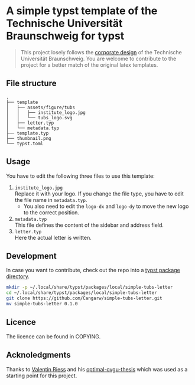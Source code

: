 # A simple typst template of the Technische Universität Braunschweig for typst

> This project losely follows the [corporate design](https://www.tu-braunschweig.de/presse/corporate-design) of the Technische Universität Braunschweig. You are welcome to contribute to the project for a better match of the original latex templates.

## File structure

```tree
.
├── template
│   ├── assets/figure/tubs
│   │   ├── institute_logo.jpg
│   │   └── tubs_logo.svg
│   ├── letter.typ
│   └── metadata.typ
├── template.typ
├── thumbnail.png
└── typst.toml
```

## Usage

You have to edit the following three files to use this template:

1. `institute_logo.jpg`\
   Replace it with your logo. If you change the file type, you have to edit the file name in `metadata.typ`.
   - You also need to edit the `logo-dx` and `logo-dy` to move the new logo to the correct position.
2. `metadata.typ`\
   This file defines the content of the sidebar and address field.
3. `letter.typ`\
   Here the actual letter is written.

## Development

In case you want to contribute, check out the repo into a [typst package directory](https://github.com/typst/packages?tab=readme-ov-file#local-packages).

```bash
mkdir -p ~/.local/share/typst/packages/local/simple-tubs-letter
cd ~/.local/share/typst/packages/local/simple-tubs-letter
git clone https://github.com/Cangarw/simple-tubs-letter.git
mv simple-tubs-letter 0.1.0
```

## Licence

The licence can be found in COPYING.

## Acknoledgments

Thanks to [Valentin Riess](https://github.com/v411e) and his [optimal-ovgu-thesis](https://github.com/v411e/optimal-ovgu-thesis) which was used as a starting point for this project.
